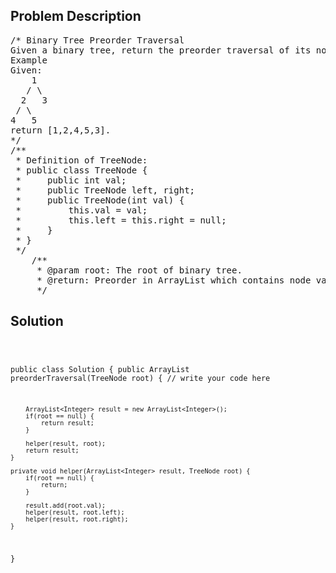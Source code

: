 <!--
<style>
  body { font-family: Arial, sans-serif; }
  .container { max-width: 100%; margin: 0 auto; padding: 10px; }
  .comment-block { max-width: 30%; background-color: #f9f9f9; padding: 10px; border-left: 5px solid #ccc; overflow-wrap: break-word; white-space: pre-wrap; }
  .code-block { background-color: #f4f4f4; padding: 10px; border: 1px solid #ddd; overflow-wrap: break-word; white-space: pre-wrap; }
</style>
-->

<div class='container'>
<h2>Problem Description</h2>
<div class='comment-block'>
<pre>
/* Binary Tree Preorder Traversal
Given a binary tree, return the preorder traversal of its nodes' values.
Example
Given:
    1
   / \
  2   3
 / \
4   5
return [1,2,4,5,3].
*/
/**
 * Definition of TreeNode:
 * public class TreeNode {
 *     public int val;
 *     public TreeNode left, right;
 *     public TreeNode(int val) {
 *         this.val = val;
 *         this.left = this.right = null;
 *     }
 * }
 */
    /**
     * @param root: The root of binary tree.
     * @return: Preorder in ArrayList which contains node values.
     */
</pre>
</div>

<h2>Solution</h2>
<div class='code-block'>
<pre><code class='language-java'>

public class Solution {
    public ArrayList<Integer> preorderTraversal(TreeNode root) {
        // write your code here
        
        ArrayList<Integer> result = new ArrayList<Integer>();
        if(root == null) {
            return result;
        }
        
        helper(result, root);
        return result;
    }
    
    private void helper(ArrayList<Integer> result, TreeNode root) {
        if(root == null) {
            return;
        }
        
        result.add(root.val);
        helper(result, root.left);
        helper(result, root.right);
    }
}</code></pre>
</div>
</div>
